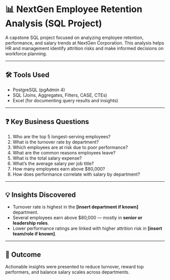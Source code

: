 # 📊 NextGen Employee Retention Analysis (SQL Project)

A capstone SQL project focused on analyzing employee retention, performance, and salary trends at NextGen Corporation. This analysis helps HR and management identify attrition risks and make informed decisions on workforce planning.

---

## 🛠 Tools Used
- PostgreSQL (pgAdmin 4)
- SQL (Joins, Aggregates, Filters, CASE, CTEs)
- Excel (for documenting query results and insights)

---

## ❓ Key Business Questions
1. Who are the top 5 longest-serving employees?
2. What is the turnover rate by department?
3. Which employees are at risk due to poor performance?
4. What are the common reasons employees leave?
5. What is the total salary expense?
6. What’s the average salary per job title?
7. How many employees earn above $80,000?
8. How does performance correlate with salary by department?

---

## 💡 Insights Discovered
- Turnover rate is highest in the **[insert department if known]** department.
- Several employees earn above $80,000 — mostly in **senior or leadership roles**.
- Lower performance ratings are linked with higher attrition risk in **[insert team/role if known]**.

---

## 📌 Outcome
Actionable insights were presented to reduce turnover, reward top performers, and balance salary scales across departments.
